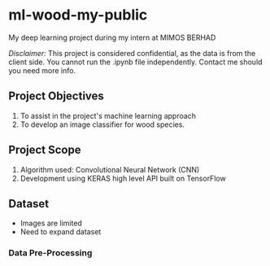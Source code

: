# ml-wood-my-public
My deep learning project during my intern at MIMOS BERHAD

*Disclaimer:* This project is considered confidential, as the data is from the client side. You cannot run the .ipynb file independently. Contact me should you need more info.

## Project Objectives

1. To assist in the project's machine learning approach
2. To develop an image classifier for wood species.

## Project Scope

1. Algorithm used: Convolutional Neural Network (CNN)
2. Development using KERAS high level API built on TensorFlow

## Dataset

- Images are limited
- Need to expand dataset

### Data Pre-Processing

